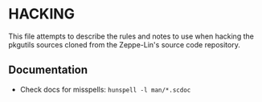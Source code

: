 HACKING
=======

This file attempts to describe the rules and notes to use when hacking
the pkgutils sources cloned from the Zeppe-Lin's source code
repository.


Documentation
-------------

* Check docs for misspells: `hunspell -l man/*.scdoc`
